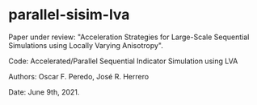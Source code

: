 # parallel-sisim-lva

Paper under review: "Acceleration Strategies for Large-Scale Sequential Simulations using Locally Varying Anisotropy".

Code: Accelerated/Parallel Sequential Indicator Simulation using LVA

Authors: Oscar F. Peredo, José R. Herrero

Date: June 9th, 2021.
